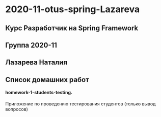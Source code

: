# 2020-11-otus-spring-Lazareva

## Курс Разработчик на Spring Framework 
## Группа 2020-11

## Лазарева Наталия
## Список домашних работ

#### homework-1-students-testing. 
Приложение по проведению тестирования студентов (только вывод вопросов)

